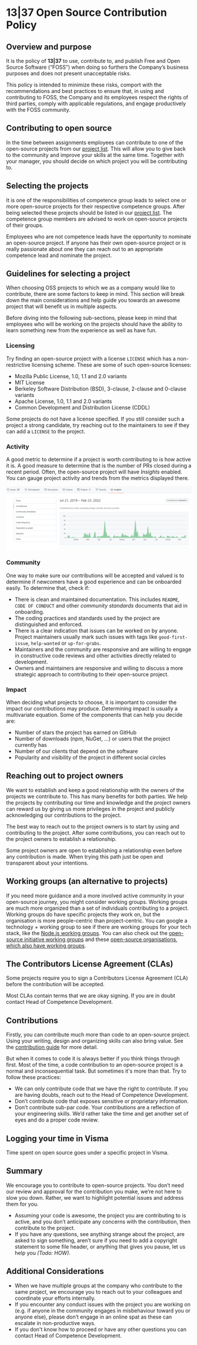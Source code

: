 # 13|37 Open Source Contribution Policy

## Overview and purpose

 It is the policy of **13|37** to use, contribute to, and publish Free and Open Source Software (“FOSS”) when doing so furthers the Company’s business purposes and does not present unacceptable risks.

This policy is intended to minimize these risks, comport with the recommendations and best practices to ensure that, in using and contributing to FOSS, the Company and its employees respect the rights of third parties, comply with applicable regulations, and engage productively with the FOSS community.

## Contributing to open source

In the time between assignments employees can contribute to one of the open-source projects from our [project list](/docs/projects.md). This will allow you to give back to the community and improve your skills at the same time. Together with your manager, you should decide on which project you will be contributing to.

## Selecting the projects

It is one of the responsibilities of competence group leads to select one or more open-source projects for their respective competence groups. After being selected these projects should be listed in our [project list](/docs/projects.md). The competence group members are advised to work on open-source projects of their groups.

 Employees who are not competence leads have the opportunity to nominate an open-source project. If anyone has their own open-source project or is really passionate about one they can reach out to an appropriate competence lead and nominate the project.

## Guidelines for selecting a project

When choosing OSS projects to which we as a company would like to contribute, there are some factors to keep in mind. This section will break down the main considerations and help guide you towards an awesome project that will benefit us in multiple aspects.

Before diving into the following sub-sections, please keep in mind that employees 
who will be working on the projects should have the ability to learn something new from the experience as well as have fun.

### Licensing

Try finding an open-source project with a license `LICENSE` which has a non-restrictive licensing scheme. These are some of such open-source licenses:

- Mozilla Public License, 1.0, 1.1 and 2.0 variants
- MIT License
- Berkeley Software Distribution (BSD), 3-clause, 2-clause and 0-clause variants
- Apache License, 1.0, 1.1 and 2.0 variants
- Common Development and Distribution License (CDDL)

Some projects do not have a license specified. If you still consider such a project a strong candidate, try reaching out to the maintainers to see if they can add a `LICENSE` to the project.

### Activity

A good metric to determine if a project is worth contributing to is how active it is. A good measure to determine that is the number of PRs closed during a recent period. Often, the open-source project will have *Insights* enabled. You can gauge project activity and trends from the metrics displayed there.

![Github activity](./img/github-activity.png)

### Community

One way to make sure our contributions will be accepted and valued is to determine if newcomers have a good experience and can be onboarded easily. To determine that, check if:

- There is clean and maintained documentation. This includes `README`, `CODE OF CONDUCT` and other *community standards* documents that aid in onboarding.
- The coding practices and standards used by the project are distinguished and enforced.
- There is a clear indication that issues can be worked on by anyone. Project maintainers usually mark such issues with tags like `good-first-issue`, `help-wanted` or `up-for-grabs`.
- Maintainers and the community are responsive and are willing to engage in constructive code reviews and other activities directly related to development.
- Owners and maintainers are responsive and willing to discuss a more strategic approach to contributing to their open-source project.

### Impact

When deciding what projects to choose, it is important to consider the impact our contributions may produce. Determining impact is usually a multivariate equation. Some of the components that can help you decide are:

- Number of stars the project has earned on GitHub
- Number of downloads (npm, NuGet, ...) or users that the project currently has
- Number of our clients that depend on the software
- Popularity and visibility of the project in different social circles

## Reaching out to project owners
We want to establish and keep a good relationship with the owners of the projects we contribute to. This has many benefits for both parties. We help the projects by contributing our time and knowledge and the project owners can reward us by giving us more privileges in the project and publicly acknowledging our contributions to the project.

The best way to reach out to the project owners is to start by using and contributing to the project. After some contributions, you can reach out to the project owners to establish a relationship.

Some project owners are open to establishing a relationship even before any contribution is made. When trying this path just be open and transparent about your intentions.

## Working groups (an alternative to projects)
If you need more guidance and a more involved active community in your open-source journey, you might consider working groups. Working groups are much more organized than a set of individuals contributing to a project. Working groups do have specific projects they work on, but the organisation is more people-centric than project-centric. You can google a technology + working group to see if there are working groups for your tech stack, like the [Node.js working groups](https://nodejs.org/en/about/working-groups/). You can also check out the  [open-source initiative working groups](https://opensource.org/working_groups) and these [open-source organisations, which also have working groups](https://opensource.com/resources/organizations).

## The Contributors License Agreement (CLAs)

Some projects require you to sign a Contributors License Agreement (CLA) before the contribution will be accepted.

Most CLAs contain terms that we are okay signing. If you are in doubt contact Head of Competence Development.

## Contributions

Firstly, you can contribute much more than code to an open-source project. Using your writing, design and organizing skills can also bring value. See the [contribution guide](contribution-guide.md) for more detail.

But when it comes to code it is always better if you think things through first. Most of the time, a code contribution to an open-source project is a normal and inconsequential task. But sometimes it's more than that. Try to follow these practices:

- We can only contribute code that we have the right to contribute. If you are having doubts, reach out to the Head of Competence Development.
- Don’t contribute code that exposes sensitive or proprietary information.
- Don’t contribute sub-par code. Your contributions are a reflection of your engineering skills. We’d rather take the time and get another set of eyes and do a proper code review.

## Logging your time in Visma
Time spent on open source goes under a specific project in Visma.

## Summary

We encourage you to contribute to open-source projects. You don’t need our review and approval for the contribution you make, we’re not here to slow you down. Rather, we want to highlight potential issues and address them for you.

- Assuming your code is awesome, the project you are contributing to is active, and you don’t anticipate any concerns with the contribution, then contribute to the project.
- If you have any questions, see anything strange about the project, are asked to sign something, aren’t sure if you need to add a copyright statement to some file header, or anything that gives you pause, let us help you _(Todo: HOW)_.

## Additional Considerations

- When we have multiple groups at the company who contribute to the same project, we encourage you to reach out to your colleagues and coordinate your efforts internally.
- If you encounter any conduct issues with the project you are working on (e.g. if anyone in the community engages in misbehaviour toward you or anyone else), please don’t engage in an online spat as these can escalate in non-productive ways. 
- If you don't know how to proceed or have any other questions you can contact Head of Competence Development.